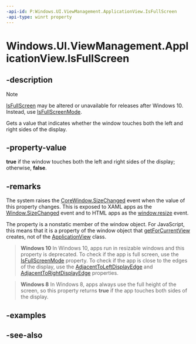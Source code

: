 ```yaml
---
-api-id: P:Windows.UI.ViewManagement.ApplicationView.IsFullScreen
-api-type: winrt property
---
```


<!-- Property syntax
public bool IsFullScreen { get; }
-->

# Windows.UI.ViewManagement.ApplicationView.IsFullScreen

## -description
> [!NOTE]
> [IsFullScreen](applicationview_isfullscreen.md) may be altered or unavailable for releases after Windows 10. Instead, use [IsFullScreenMode](applicationview_isfullscreenmode.md).

Gets a value that indicates whether the window touches both the left and right sides of the display.

## -property-value
**true** if the window touches both the left and right sides of the display; otherwise, **false**.

## -remarks
The system raises the [CoreWindow.SizeChanged](../windows.ui.core/corewindow_sizechanged.md) event when the value of this property changes. This is exposed to XAML apps as the [Window.SizeChanged](../windows.ui.xaml/window_sizechanged.md) event and to HTML apps as the [window.resize](https://msdn.microsoft.com/library/aa741886(v=vs.85).aspx) event.

The property is a nonstatic member of the window object. For JavaScript, this means that it is a property of the window object that [getForCurrentView](applicationview_getforcurrentview_1363600702.md) creates, not of the [ApplicationView](applicationview.md) class.

> **Windows 10**
> In Windows 10, apps run in resizable windows and this property is deprecated. To check if the app is full screen, use the [IsFullScreenMode](applicationview_isfullscreenmode.md) property. To check if the app is close to the edges of the display, use the [AdjacentToLeftDisplayEdge](applicationview_adjacenttoleftdisplayedge.md) and [AdjacentToRightDisplayEdge](applicationview_adjacenttorightdisplayedge.md) properties.

> **Windows 8**
> In Windows 8, apps always use the full height of the screen, so this property returns **true** if the app touches both sides of the display.

## -examples

## -see-also
